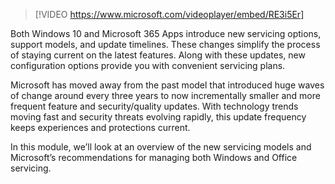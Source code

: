 > [!VIDEO https://www.microsoft.com/videoplayer/embed/RE3i5Er]

Both Windows 10 and Microsoft 365 Apps introduce new servicing options, support models, and update timelines. These changes simplify the process of staying current on the latest features. Along with these updates, new configuration options provide you with convenient servicing plans. 

Microsoft has moved away from the past model that introduced huge waves of change around every three years to now incrementally smaller and more frequent feature and security/quality updates. With technology trends moving fast and security threats evolving rapidly, this update frequency keeps experiences and protections current. 

In this module, we’ll look at an overview of the new servicing models and Microsoft’s recommendations for managing both Windows and Office servicing.